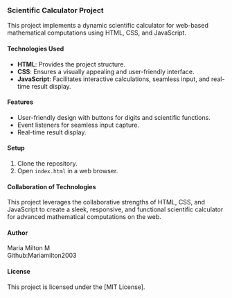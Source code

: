 ### Scientific Calculator Project

This project implements a dynamic scientific calculator for web-based mathematical computations using HTML, CSS, and JavaScript.

#### Technologies Used
- **HTML**: Provides the project structure.
- **CSS**: Ensures a visually appealing and user-friendly interface.
- **JavaScript**: Facilitates interactive calculations, seamless input, and real-time result display.

#### Features
- User-friendly design with buttons for digits and scientific functions.
- Event listeners for seamless input capture.
- Real-time result display.

#### Setup
1. Clone the repository.
2. Open `index.html` in a web browser.

#### Collaboration of Technologies
This project leverages the collaborative strengths of HTML, CSS, and JavaScript to create a sleek, responsive, and functional scientific calculator for advanced mathematical computations on the web.

#### Author
Maria Milton M
<br>
Github:Mariamilton2003

#### License
This project is licensed under the [MIT License].

